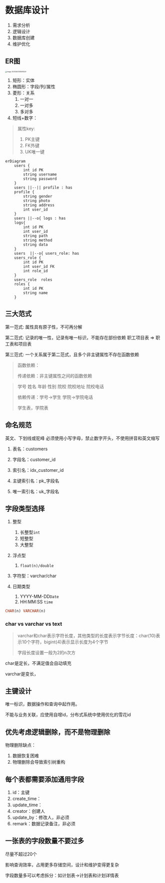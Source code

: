 # 数据库设计

1. 需求分析
2. 逻辑设计
3. 数据库创建
4. 维护优化

## ER图

<img src="./images/image-20250603195641924.png" alt="image-20250603195641924" style="zoom:33%;" />



1. 矩形：实体
2. 椭圆形：字段/列/属性
3. 菱形：关系
    1. 一对一
    2. 一对多
    3. 多对多
4. 短线+数字：

> 属性key: 
>
> 1. PK主键
> 2. FK外键
> 3. UK唯一键

```mermaid
erDiagram
	users {
		int id PK
		string username
		string password
	}
	users ||--|| profile : has
	profile {
		string gender
		string photo
		string address
		int user_id
	}
	users ||--o{ logs : has
	logs{
		int id PK
		int user_id
		string path
		string method
		string data
	}
	users  ||--o{ users_role: has
	users_role {
		int id PK
		int user_id FK
		int role_id
	}
	users_role  roles
	roles {
		int id PK
		string name
	}
```

## 三大范式

第一范式: 属性具有原子性，不可再分解

第二范式: 记录的唯一性，记录有唯一标识，不能存在部份依赖
职工项目表 => 职工表和项目表

第三范式: 一个关系属于第二范式，且多个非主键属性不存在函数依赖

> 函数依赖：
>
> 传递依赖：非主键属性之间的函数依赖

> 学号 姓名 年龄 性别 院校 院校地址 院校电话
>
> 依赖传递：学号->学生
> 学院->学院电话
>
> 学生表，学院表



## 命名规范

英文、下划线或驼峰
必须使用小写字母，禁止数字开头，不使用拼音和英文缩写

1. 表名：customers
2. 字段名：customer_id



1. 索引名：idx_customer_id
2. 主键索引名：pk_字段名
3. 唯一索引名：uk_字段名



## 字段类型选择

1. 整型
    1. 长整型`int`
    2. 短整型
    3. 大整型

2. 浮点型
    1. `float(n)/double `

3. 字符型：varchar/char
4. 日期类型
    1. YYYY-MM-DD`Date`
    2. HH:MM:SS `time`


```sql
CHAR(n) VARCHAR(n)

```



### char vs varchar vs text

> varchar和char表示字符长度，其他类型的长度表示字节长度：char(10)表示10个字符，bigint(4)表示显示长度为4个字节
>
> 字段长度设置一般为2的n次方

char是定长，不满足值会自动填充

varchar是变长，

## 主键设计

唯一标识，数据操作和查询中起作用。

不能与业务关联，应使用自增id，分布式系统中使用优化的雪花id

## 优先考虑逻辑删除，而不是物理删除

物理删除缺点：

1. 数据恢复困难
2. 物理删除会导致索引树重构



## 每个表都需要添加通用字段

1. id：主键
2. create_time：
3. update_time：
4. creator：创建人
5. update_by：修改人，非必须
6. remark：数据记录备注，非必须

## 一张表的字段数量不要过多

尽量不超过20个

影响查询效率，占用更多存储空间，设计和维护变得更复杂

字段数量多可以考虑拆分：如计划表->计划表和计划详情表

